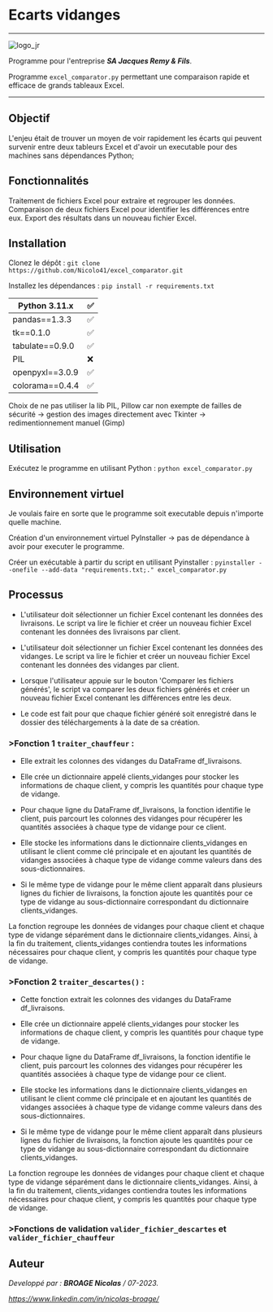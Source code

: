 # Ecarts vidanges
***
![logo_jr](https://github.com/Nicolo41/excel_comparator/assets/72193849/02109d10-a47e-44f4-a301-e4a39d5796ac)

Programme pour l'entreprise ***SA Jacques Remy & Fils***.

Programme `excel_comparator.py` permettant une comparaison rapide et efficace de grands tableaux Excel.
***
## Objectif
L'enjeu était de trouver un moyen de voir rapidement les écarts qui peuvent survenir entre deux tableurs Excel et d'avoir un executable pour des machines sans dépendances Python;

## Fonctionnalités
Traitement de fichiers Excel pour extraire et regrouper les données.
Comparaison de deux fichiers Excel pour identifier les différences entre eux.
Export des résultats dans un nouveau fichier Excel.
## Installation
Clonez le dépôt : `git clone https://github.com/Nicolo41/excel_comparator.git`

Installez les dépendances : `pip install -r requirements.txt`

| Python 3.11.x   | :white_check_mark: |
| ----------------| ------------------ |
| pandas==1.3.3   | :white_check_mark: |
| tk==0.1.0       | :white_check_mark: |
| tabulate==0.9.0 | :white_check_mark: |
| PIL             | :x:                |
| openpyxl==3.0.9 | :white_check_mark: |
| colorama==0.4.4 | :white_check_mark: |

Choix de ne pas utiliser la lib PIL, Pillow car non exempte de failles de sécurité -> gestion des images directement avec Tkinter -> redimentionnement manuel (Gimp)

## Utilisation
Exécutez le programme en utilisant Python : `python excel_comparator.py`


## Environnement virtuel
Je voulais faire en sorte que le programme soit executable depuis n'importe quelle machine.

Création d'un environnement virtuel PyInstaller -> pas de dépendance à avoir pour executer le programme.

Créer un exécutable à partir du script en utilisant Pyinstaller : `pyinstaller --onefile --add-data "requirements.txt;." excel_comparator.py`
## Processus
- L'utilisateur doit sélectionner un fichier Excel contenant les données des livraisons. Le script va lire le fichier et créer un nouveau fichier Excel contenant les données des livraisons par client.

- L'utilisateur doit sélectionner un fichier Excel contenant les données des vidanges. Le script va lire le fichier et créer un nouveau fichier Excel contenant les données des vidanges par client.

- Lorsque l'utilisateur appuie sur le bouton 'Comparer les fichiers générés', le script va comparer les deux fichiers générés et créer un nouveau fichier Excel contenant les différences entre les deux. 

- Le code est fait pour que chaque fichier généré soit enregistré dans le dossier des téléchargements à la date de sa création.
### >Fonction 1 `traiter_chauffeur` :
- Elle extrait les colonnes des vidanges du DataFrame df_livraisons.

- Elle crée un dictionnaire appelé clients_vidanges pour stocker les informations de chaque client, y compris les quantités pour chaque type de vidange.

- Pour chaque ligne du DataFrame df_livraisons, la fonction identifie le client, puis parcourt les colonnes des vidanges pour récupérer les quantités associées à chaque type de vidange pour ce client.

- Elle stocke les informations dans le dictionnaire clients_vidanges en utilisant le client comme clé principale et en ajoutant les quantités de vidanges associées à chaque type de vidange comme valeurs dans des sous-dictionnaires.

- Si le même type de vidange pour le même client apparaît dans plusieurs lignes du fichier de livraisons, la fonction ajoute les quantités pour ce type de vidange au sous-dictionnaire correspondant du dictionnaire clients_vidanges.

La fonction regroupe les données de vidanges pour chaque client et chaque type de vidange séparément dans le dictionnaire clients_vidanges. Ainsi, à la fin du traitement, clients_vidanges contiendra toutes les informations nécessaires pour chaque client, y compris les quantités pour chaque type de vidange.
### >Fonction 2 `traiter_descartes()` :
- Cette fonction extrait les colonnes des vidanges du DataFrame df_livraisons.

- Elle crée un dictionnaire appelé clients_vidanges pour stocker les informations de chaque client, y compris les quantités pour chaque type de vidange.

- Pour chaque ligne du DataFrame df_livraisons, la fonction identifie le client, puis parcourt les colonnes des vidanges pour récupérer les quantités associées à chaque type de vidange pour ce client.

- Elle stocke les informations dans le dictionnaire clients_vidanges en utilisant le client comme clé principale et en ajoutant les quantités de vidanges associées à chaque type de vidange comme valeurs dans des sous-dictionnaires.

- Si le même type de vidange pour le même client apparaît dans plusieurs lignes du fichier de livraisons, la fonction ajoute les quantités pour ce type de vidange au sous-dictionnaire correspondant du dictionnaire clients_vidanges.

La fonction regroupe les données de vidanges pour chaque client et chaque type de vidange séparément dans le dictionnaire clients_vidanges. Ainsi, à la fin du traitement, clients_vidanges contiendra toutes les informations nécessaires pour chaque client, y compris les quantités pour chaque type de vidange.
### >Fonctions de validation `valider_fichier_descartes` et `valider_fichier_chauffeur`




## Auteur
*Developpé par :* ***BROAGE Nicolas*** */ 07-2023.*


*https://www.linkedin.com/in/nicolas-broage/*
